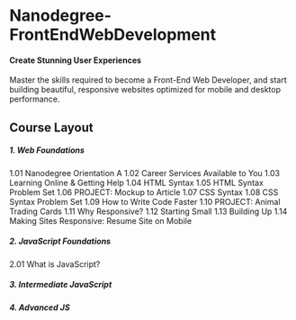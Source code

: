 # Nanodegree-FrontEndWebDevelopment
#### Create Stunning User Experiences
Master the skills required to become a Front-End Web Developer, and start building beautiful, responsive websites optimized for mobile and desktop performance.



## Course Layout

##### 1. Web Foundations
  1.01 Nanodegree Orientation A
  1.02 Career Services Available to You
  1.03 Learning Online & Getting Help
  1.04 HTML Syntax
  1.05 HTML Syntax Problem Set
  1.06 PROJECT: Mockup to Article
  1.07 CSS Syntax
  1.08 CSS Syntax Problem Set
  1.09 How to Write Code Faster
  1.10 PROJECT: Animal Trading Cards
  1.11 Why Responsive?
  1.12 Starting Small
  1.13 Building Up
  1.14 Making Sites Responsive: Resume Site on Mobile
  
##### 2. JavaScript Foundations
  2.01 What is JavaScript?
##### 3. Intermediate JavaScript
##### 4. Advanced JS
